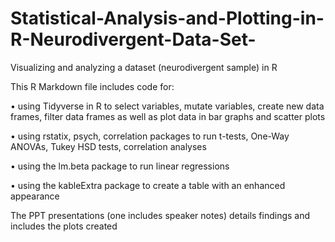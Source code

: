 # Statistical-Analysis-and-Plotting-in-R-Neurodivergent-Data-Set-
Visualizing and analyzing a dataset (neurodivergent sample) in R

This R Markdown file includes code for:

•	using Tidyverse in R to select variables, mutate variables, create new data frames, filter data frames as well as plot data in bar graphs and scatter plots

•	using rstatix, psych, correlation packages to run t-tests, One-Way ANOVAs, Tukey HSD tests, correlation analyses

•	using the lm.beta package to run linear regressions

•	using the kableExtra package to create a table with an enhanced appearance

The PPT presentations (one includes speaker notes) details findings and includes the plots created
